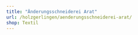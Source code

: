 ```yaml
---
title: "Änderungsschneiderei Arat"
url: /holzgerlingen/aenderungsschneiderei-arat/
shop: Textil
---
```

